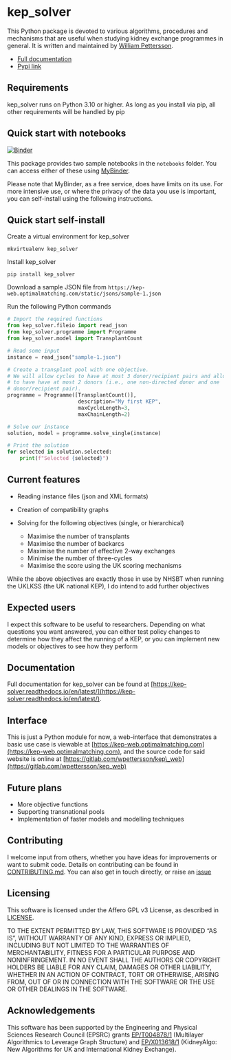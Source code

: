 # kep\_solver

This Python package is devoted to various algorithms, procedures and mechanisms
that are useful when studying kidney exchange programmes in general.  It is
written and maintained by [William Pettersson](mailto:william.pettersson@glasgow.ac.uk).

- [Full documentation](https://kep-solver.readthedocs.io/en/latest/)
- [Pypi link](https://pypi.org/project/kep-solver/)

## Requirements

kep\_solver runs on Python 3.10 or higher. As long as you install via pip, all
other requirements will be handled by pip

## Quick start with notebooks

[![Binder](https://mybinder.org/badge_logo.svg)](https://mybinder.org/v2/gl/wpettersson%2Fkep_solver/HEAD)

This package provides two sample notebooks in the `notebooks` folder. You can
access either of these using [MyBinder](https://mybinder.org/v2/gl/wpettersson%2Fkep_solver/HEAD).

Please note that MyBinder, as a free service, does have limits on its use. For
more intensive use, or where the privacy of the data you use is important, you
can self-install using the following instructions.

## Quick start self-install

Create a virtual environment for kep\_solver

    mkvirtualenv kep_solver

Install kep\_solver

    pip install kep_solver

Download a sample JSON file from
`https://kep-web.optimalmatching.com/static/jsons/sample-1.json`

Run the following Python commands

```python
# Import the required functions
from kep_solver.fileio import read_json
from kep_solver.programme import Programme
from kep_solver.model import TransplantCount

# Read some input
instance = read_json("sample-1.json")

# Create a transplant pool with one objective.
# We will allow cycles to have at most 3 donor/recipient pairs and allow chains
# to have have at most 2 donors (i.e., one non-directed donor and one
# donor/recipient pair).
programme = Programme([TransplantCount()],
                       description="My first KEP",
                       maxCycleLength=3,
                       maxChainLength=2)

# Solve our instance
solution, model = programme.solve_single(instance)

# Print the solution
for selected in solution.selected:
    print(f"Selected {selected}")
```

## Current features

* Reading instance files (json and XML formats)
* Creation of compatibility graphs
* Solving for the following objectives (single, or hierarchical)

    * Maximise the number of transplants
    * Maximise the number of backarcs
    * Maximise the number of effective 2-way exchanges
    * Minimise the number of three-cycles
    * Maximise the score using the UK scoring mechanisms

While the above objectives are exactly those in use by NHSBT when running the
UKLKSS (the UK national KEP), I do intend to add further objectives

## Expected users

I expect this software to be useful to researchers. Depending on what questions
you want answered, you can either test policy changes to determine how they
affect the running of a KEP, or you can implement new models or objectives to
see how they perform

## Documentation

Full documentation for kep\_solver can be found at
[https://kep-solver.readthedocs.io/en/latest/](https://kep-solver.readthedocs.io/en/latest/).

## Interface

This is just a Python module for now, a web-interface that demonstrates a basic
use case is viewable at
[https://kep-web.optimalmatching.com](https://kep-web.optimalmatching.com), and
the source code for said website is online at
[https://gitlab.com/wpettersson/kep\_web](https://gitlab.com/wpettersson/kep_web)

## Future plans

* More objective functions
* Supporting transnational pools
* Implementation of faster models and modelling techniques


## Contributing

I welcome input from others, whether you have ideas for improvements or want to
submit code. Details on contributing can be found in
[CONTRIBUTING.md](CONTRIBUTING.md). You can also get in touch directly, or
raise an [issue](https://gitlab.com/wpettersson/kep_solver/-/issues)

## Licensing

This software is licensed under the Affero GPL v3 License, as described in
[LICENSE](LICENCE).

TO THE EXTENT PERMITTED BY LAW, THIS SOFTWARE IS PROVIDED “AS IS”, WITHOUT
WARRANTY OF ANY KIND, EXPRESS OR IMPLIED, INCLUDING BUT NOT LIMITED TO THE
WARRANTIES OF MERCHANTABILITY, FITNESS FOR A PARTICULAR PURPOSE AND
NONINFRINGEMENT. IN NO EVENT SHALL THE AUTHORS OR COPYRIGHT HOLDERS BE LIABLE
FOR ANY CLAIM, DAMAGES OR OTHER LIABILITY, WHETHER IN AN ACTION OF CONTRACT,
TORT OR OTHERWISE, ARISING FROM, OUT OF OR IN CONNECTION WITH THE SOFTWARE OR
THE USE OR OTHER DEALINGS IN THE SOFTWARE.

## Acknowledgements

This software has been supported by the Engineering and Physical Sciences
Research Council (EPSRC) grants
[EP/T004878/1](https://gow.epsrc.ukri.org/NGBOViewGrant.aspx?GrantRef=EP/T004878/1)
(Multilayer Algorithmics to Leverage Graph Structure)
and
[EP/X013618/1](https://gow.epsrc.ukri.org/NGBOViewGrant.aspx?GrantRef=EP/X013618/1)
(KidneyAlgo: New Algorithms for UK and International Kidney Exchange).
